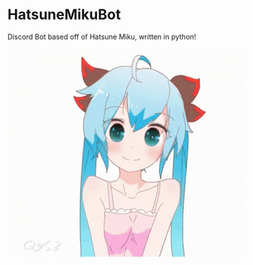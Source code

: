 # HatsuneMikuBot

Discord Bot based off of Hatsune Miku, written in python!

![Miku wink](miku-wink.gif)

